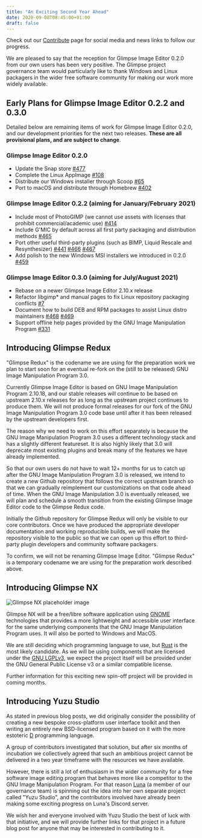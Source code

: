```yaml
---
title: "An Exciting Second Year Ahead"
date: 2020-09-08T08:45:00+01:00
draft: false
---
```

Check out our [Contribute](/contribute/) page for social media and news links to follow our progress.

We are pleased to say that the reception for Glimpse Image Editor 0.2.0 from our own users has been very positive. The Glimpse project governance team would particularly like to thank Windows and Linux packagers in the wider free software community for making our work more widely available.

## Early Plans for Glimpse Image Editor 0.2.2 and 0.3.0
Detailed below are remaining items of work for Glimpse Image Editor 0.2.0, and our development priorities for the next two releases. **These are all provisional plans, and are subject to change**.

### Glimpse Image Editor 0.2.0
* Update the Snap store [#477](https://github.com/glimpse-editor/Glimpse/issues/477)
* Complete the Linux AppImage [#108](https://github.com/glimpse-editor/Glimpse/issues/108)
* Distribute our Windows installer through Scoop [#65](https://github.com/glimpse-editor/Glimpse/issues/65)
* Port to macOS and distribute through Homebrew [#402](https://github.com/glimpse-editor/Glimpse/issues/402)

### Glimpse Image Editor 0.2.2 (aiming for January/February 2021)
* Include most of PhotoGIMP (we cannot use assets with licenses that prohibit commercial/academic use) [#414](https://github.com/glimpse-editor/Glimpse/issues/414) 
* Include G'MIC by default across all first party packaging and distribution methods [#465](https://github.com/glimpse-editor/Glimpse/issues/465)
* Port other useful third-party plugins (such as BIMP, Liquid Rescale and Resynthesizer) [#441](https://github.com/glimpse-editor/Glimpse/issues/441) [#466](https://github.com/glimpse-editor/Glimpse/issues/466) [#467](https://github.com/glimpse-editor/Glimpse/issues/467)
* Add polish to the new Windows MSI installers we introduced in 0.2.0 [#459](https://github.com/glimpse-editor/Glimpse/issues/459)

### Glimpse Image Editor 0.3.0 (aiming for July/August 2021)
* Rebase on a newer Glimpse Image Editor 2.10.x release
* Refactor libgimp* and manual pages to fix Linux repository packaging conflicts [#7](https://github.com/glimpse-editor/Glimpse/issues/7)
* Document how to build DEB and RPM packages to assist Linux distro maintainers [#468](https://github.com/glimpse-editor/Glimpse/issues/468) [#469](https://github.com/glimpse-editor/Glimpse/issues/469)
* Support offline help pages provided by the GNU Image Manipulation Program [#331](https://github.com/glimpse-editor/Glimpse/issues/331)

## Introducing Glimpse Redux
"Glimpse Redux" is the codename we are using for the preparation work we plan to start soon for an eventual re-fork on the (still to be released) GNU Image Manipulation Program 3.0.

Currently Glimpse Image Editor is based on GNU Image Manipulation Program 2.10.18, and our stable releases will continue to be based on upstream 2.10.x releases for as long as the upstream project continues to produce them. We will not produce formal releases for our fork of the GNU Image Manipulation Program 3.0 code base until after it has been released by the upstream developers first.

The reason why we need to work on this effort separately is because the GNU Image Manipulation Program 3.0 uses a different technology stack and has a slightly different featureset. It is also highly likely that 3.0 will deprecate most existing plugins and break many of the features we have already implemented.

So that our own users do not have to wait 12+ months for us to catch up after the GNU Image Manipulation Program 3.0 is released, we intend to create a new Github repository that follows the correct upstream branch so that we can gradually reimplement our customizations on that code ahead of time. When the GNU Image Manipulation 3.0 is eventually released, we will plan and schedule a smooth transition from the existing Glimpse Image Editor code to the Glimpse Redux code.

Initially the Github repository for Glimpse Redux will only be visible to our core contributors. Once we have produced the appropriate developer documentation and working reproducible builds, we will make the repository visible to the public so that we can open up this effort to third-party plugin developers and community software packagers.

To confirm, we will not be renaming Glimpse Image Editor. "Glimpse Redux" is a temporary codename we are using for the preparation work described above.

## Introducing Glimpse NX
<img src="https://glimpse-editor.github.io/glimpse-nx-placeholder.jpg" alt="Glimpse NX placeholder image" title="Glimpse NX placeholder image" class="img-fluid mx-auto d-block my-4 w-75"/>

Glimpse NX will be a free/libre software application using [GNOME](https://www.gnome.org/) technologies that provides a more lightweight and accessible user interface for the same underlying components that the GNU Image Manipulation Program uses. It will also be ported to Windows and MacOS.

We are still deciding which programming language to use, but [Rust](https://www.rust-lang.org/) is the most likely candidate. As we will be using components that are licensed under the [GNU LGPLv3](https://www.gnu.org/licenses/lgpl-3.0.html), we expect the project itself will be provided under the GNU General Public License v3 or a similar compatible license.

Further information for this exciting new spin-off project will be provided in coming months.

## Introducing Yuzu Studio
As stated in previous blog posts, we did originally consider the possibility of creating a new bespoke cross-platform user interface toolkit and then writing an entirely new BSD-licensed program based on it with the more estoteric [D](https://dlang.org/) programming language. 

A group of contributors investigated that solution, but after six months of incubation we collectively agreed that such an ambitious project cannot be delivered in a two year timeframe with the resources we have available.

However, there is still a lot of enthusiasm in the wider community for a free software image editing program that behaves more like a competitor to the GNU Image Manipulation Program. For that reason [Luna](https://twitter.com/Clipsey5) (a member of our governance team) is spinning out the idea into her own separate project called "Yuzu Studio", and the contributors involved have already been making some exciting progress on Luna's Discord server.

We wish her and everyone involved with Yuzu Studio the best of luck with that initiative, and we will provide further links for that project in a future blog post for anyone that may be interested in contributing to it.
